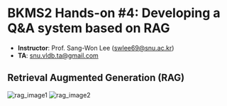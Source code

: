 # BKMS2 Hands-on #4: Developing a Q&A system based on RAG
- **Instructor**: Prof. Sang-Won Lee (swlee69@snu.ac.kr)
- **TA**:         snu.vldb.ta@gmail.com
  
## Retrieval Augmented Generation (RAG)
![rag_image1](https://github.com/user-attachments/assets/fb748d20-b71e-416d-9eb4-d7e691b7d2dd)
![rag_image2](https://github.com/user-attachments/assets/7fbbf4d4-9d92-4569-a9e1-cd845584f4b6)
